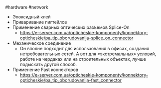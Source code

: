 #hardware #network 
- Эпоксидный клей
- Приваривание пигтейлов
- Применение сварных оптических разъемов Splice-On
	- https://e-server.com.ua/opticheskie-komponenty/konnektory-opticheskie/pa_tip_oborudovanija-splice_on_connector
- Механическое соединение
	- Он вполне подходит для использования в офисах, создания нетребовательных сетей. А вот для «экстремальных» условий, работе на чердаках или на строительных объектах, лучше подыскать другой способ.
- Применение Fast коннекторов
	- https://e-server.com.ua/opticheskie-komponenty/konnektory-opticheskie/pa_tip_oborudovanija-fast_connector
